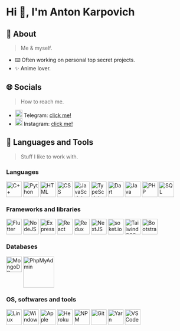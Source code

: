 <div align-items="center">
  <h1>Hi 👋, I'm Anton Karpovich</h1>
</div>


<h2>🤪 About</h2>

> Me & myself.

- ⌨️ Often working on personal top secret projects.
- ✨ Anime lover.


<h2>🌐 Socials</h2>

> How to reach me.


- <img src="https://www.svgrepo.com/show/349527/telegram.svg" align-items:='center' height="20" width="20" /> Telegram: [click me!](https://t.me/er_panda)
- <img src="https://www.svgrepo.com/show/13639/instagram.svg" align-items:='center' height="20" width="20" /> Instagram: [click me!](https://www.instagram.com/_ivan.2002_/)


<h2>🔨 Languages and Tools</h2>

> Stuff I like to work with.

<h3> Languages </h3>

<div style='display: flex'>
  <img src="./assets/c++.svg" width="42" alt="C++" /> &nbsp;
  <img src="./assets/python.svg" width="42" alt="Python" /> &nbsp;
  <img src="./assets/html.svg" width="42" alt="HTML" /> &nbsp;
  <img src="./assets/css.svg" width="42" alt="CSS" /> &nbsp;
  <img src="./assets/javascript.svg" width="42" alt="JavaScript" /> &nbsp;
  <img src="./assets/typescript.svg" width="42" alt="TypeScript" /> &nbsp;
  <img src="./assets/dart.svg" width="42" alt="Dart" /> &nbsp;
  <img src="./assets/java.svg" width="42" alt="Java" /> &nbsp;
  <img src="./assets/php.svg" width="42" alt="PHP" /> &nbsp;
  <img src="./assets/sql.svg" width="42" alt="SQL" /> &nbsp;
</div>
  
<h3> Frameworks and libraries </h3>

<div style='display: flex'>
  <img src="./assets/flutter.svg" width="42" alt="Flutter" /> &nbsp;
  <img src="./assets/node.svg" width="42" alt="NodeJS" /> &nbsp;
  <img src="./assets/express.svg" width="42" alt="Express" /> &nbsp;
  <img src="./assets/react.svg" width="42" alt="React" /> &nbsp;
  <img src="./assets/redux.svg" width="42" alt="Redux" /> &nbsp;
  <img src="./assets/nextjs.svg" width="42" alt="NextJS" /> &nbsp;
  <img src="./assets/soket.io.svg" width="42" alt="soket.io" /> &nbsp;
  <img src="./assets/tailwindcss.svg" width="42" alt="TailwindCSS" /> &nbsp;
  <img src="./assets/bootstrap.svg" width="42" alt="Bootstrap" /> &nbsp;
</div>

<h3> Databases </h3>

<div style='display: flex'>
  <img src="./assets/mongodb.svg" width="42" alt="MongoDB" /> &nbsp;
  <img src="./assets/phpmyadmin.svg" width="84" alt="PhpMyAdmin" /> &nbsp;
</div>
  
<h3> OS, softwares and tools </h3>

<div style='display: flex'>
  <img src="./assets/linux.svg" width="42" alt="Linux" /> &nbsp;
  <img src="./assets/windows.svg" width="42" alt="Windows" /> &nbsp;
  <img src="./assets/apple.svg" width="42" alt="Apple" /> &nbsp;
  <img src="./assets/heroku.svg" width="42" alt="Heroku" /> &nbsp;
  <img src="./assets/npm.svg" width="42" alt="NPM" /> &nbsp;
  <img src="./assets/git.svg" width="42" alt="Git" /> &nbsp;
  <img src="./assets/yarn.svg" width="42" alt="Yarn" /> &nbsp;
  <img src="./assets/vscode.svg" width="42" alt="VSCode" /> &nbsp;
</div>
